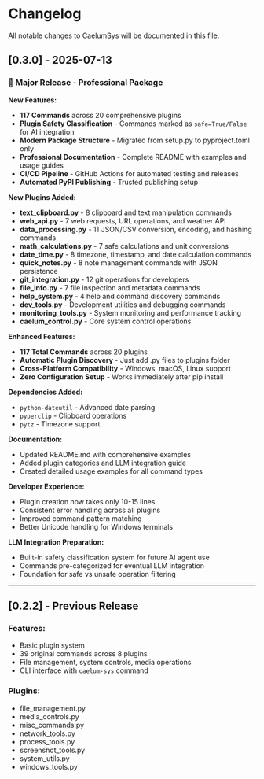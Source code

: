 # Changelog

All notable changes to CaelumSys will be documented in this file.

## [0.3.0] - 2025-07-13

### 🚀 Major Release - Professional Package

**New Features:**
- **117 Commands** across 20 comprehensive plugins
- **Plugin Safety Classification** - Commands marked as `safe=True/False` for AI integration
- **Modern Package Structure** - Migrated from setup.py to pyproject.toml only
- **Professional Documentation** - Complete README with examples and usage guides
- **CI/CD Pipeline** - GitHub Actions for automated testing and releases
- **Automated PyPI Publishing** - Trusted publishing setup

**New Plugins Added:**
- **text_clipboard.py** - 8 clipboard and text manipulation commands
- **web_api.py** - 7 web requests, URL operations, and weather API
- **data_processing.py** - 11 JSON/CSV conversion, encoding, and hashing commands  
- **math_calculations.py** - 7 safe calculations and unit conversions
- **date_time.py** - 8 timezone, timestamp, and date calculation commands
- **quick_notes.py** - 8 note management commands with JSON persistence
- **git_integration.py** - 12 git operations for developers
- **file_info.py** - 7 file inspection and metadata commands
- **help_system.py** - 4 help and command discovery commands
- **dev_tools.py** - Development utilities and debugging commands
- **monitoring_tools.py** - System monitoring and performance tracking
- **caelum_control.py** - Core system control operations

**Enhanced Features:**
- **117 Total Commands** across 20 plugins
- **Automatic Plugin Discovery** - Just add .py files to plugins folder
- **Cross-Platform Compatibility** - Windows, macOS, Linux support
- **Zero Configuration Setup** - Works immediately after pip install

**Dependencies Added:**
- `python-dateutil` - Advanced date parsing
- `pyperclip` - Clipboard operations  
- `pytz` - Timezone support

**Documentation:**
- Updated README.md with comprehensive examples
- Added plugin categories and LLM integration guide
- Created detailed usage examples for all command types

**Developer Experience:**
- Plugin creation now takes only 10-15 lines
- Consistent error handling across all plugins
- Improved command pattern matching
- Better Unicode handling for Windows terminals

**LLM Integration Preparation:**
- Built-in safety classification system for future AI agent use
- Commands pre-categorized for eventual LLM integration
- Foundation for safe vs unsafe operation filtering

---

## [0.2.2] - Previous Release

### Features:
- Basic plugin system
- 39 original commands across 8 plugins
- File management, system controls, media operations
- CLI interface with `caelum-sys` command

### Plugins:
- file_management.py
- media_controls.py  
- misc_commands.py
- network_tools.py
- process_tools.py
- screenshot_tools.py
- system_utils.py
- windows_tools.py
